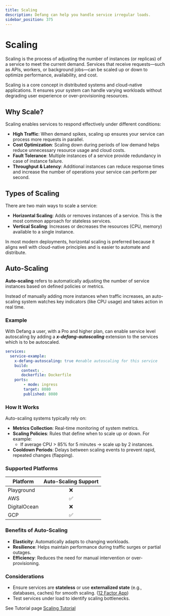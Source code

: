 ```yaml
---
title: Scaling
description: Defang can help you handle service irregular loads.
sidebar_position: 375
---
```


# Scaling

Scaling is the process of adjusting the number of instances (or replicas) of a service to meet the current demand. Services that receive requests—such as APIs, workers, or background jobs—can be scaled up or down to optimize performance, availability, and cost.

Scaling is a core concept in distributed systems and cloud-native applications. It ensures your system can handle varying workloads without degrading user experience or over-provisioning resources.


## Why Scale?

Scaling enables services to respond effectively under different conditions:

- **High Traffic**: When demand spikes, scaling up ensures your service can process more requests in parallel.
- **Cost Optimization**: Scaling down during periods of low demand helps reduce unnecessary resource usage and cloud costs.
- **Fault Tolerance**: Multiple instances of a service provide redundancy in case of instance failure.
- **Throughput & Latency**: Additional instances can reduce response times and increase the number of operations your service can perform per second.

## Types of Scaling

There are two main ways to scale a service:

- **Horizontal Scaling**: Adds or removes instances of a service. This is the most common approach for stateless services.
- **Vertical Scaling**: Increases or decreases the resources (CPU, memory) available to a single instance.

In most modern deployments, horizontal scaling is preferred because it aligns well with cloud-native principles and is easier to automate and distribute.

## Auto-Scaling

**Auto-scaling** refers to automatically adjusting the number of service instances based on defined policies or metrics.

Instead of manually adding more instances when traffic increases, an auto-scaling system watches key indicators (like CPU usage) and takes action in real time.

### Example

With Defang a user, with a Pro and higher plan, can enable service level autoscaling by adding a _**x-defang-autoscaling**_ extension to the services which is to be autoscaled.

```yaml
services:
  service-example:
    x-defang-autoscaling: true #enable autoscaling for this service
    build: 
       context: .
       dockerfile: Dockerfile
    ports: 
        - mode: ingress
        target: 8080
        published: 8080
```

### How It Works

Auto-scaling systems typically rely on:

- **Metrics Collection**: Real-time monitoring of system metrics.
- **Scaling Policies**: Rules that define when to scale up or down. For example:
  - If average CPU > 85% for 5 minutes → scale up by 2 instances.
- **Cooldown Periods**: Delays between scaling events to prevent rapid, repeated changes (flapping).

### Supported Platforms

| Platform        | Auto-Scaling Support |
|----------------|:----------------------:|
| Playground     |     ❌ |
| AWS            |     ✅ |
| DigitalOcean   |     ❌ |
| GCP            |     ✅ |

### Benefits of Auto-Scaling

- **Elasticity**: Automatically adapts to changing workloads.
- **Resilience**: Helps maintain performance during traffic surges or partial outages.
- **Efficiency**: Reduces the need for manual intervention or over-provisioning.

### Considerations

- Ensure services are **stateless** or use **externalized state** (e.g., databases, caches) for smooth scaling. ([12 Factor App](https://12factor.net/processes))
- Test services under load to identify scaling bottlenecks.
  
See Tutorial page [Scaling Tutorial](/docs/tutorials/scaling-your-services)